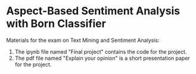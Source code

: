 # Aspect-Based Sentiment Analysis with Born Classifier
Materials for the exam on Text Mining and Sentiment Analysis:
1. The ipynb file named "Final project" contains the code for the project.
2. The pdf file named "Explain your opinion" is a short presentation paper for the project.
